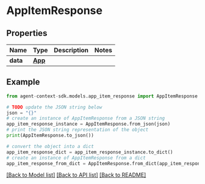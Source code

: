 # AppItemResponse


## Properties

Name | Type | Description | Notes
------------ | ------------- | ------------- | -------------
**data** | [**App**](App.md) |  | 

## Example

```python
from agent-context-sdk.models.app_item_response import AppItemResponse

# TODO update the JSON string below
json = "{}"
# create an instance of AppItemResponse from a JSON string
app_item_response_instance = AppItemResponse.from_json(json)
# print the JSON string representation of the object
print(AppItemResponse.to_json())

# convert the object into a dict
app_item_response_dict = app_item_response_instance.to_dict()
# create an instance of AppItemResponse from a dict
app_item_response_from_dict = AppItemResponse.from_dict(app_item_response_dict)
```
[[Back to Model list]](../README.md#documentation-for-models) [[Back to API list]](../README.md#documentation-for-api-endpoints) [[Back to README]](../README.md)


